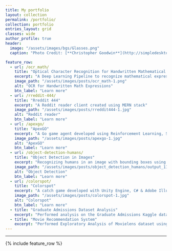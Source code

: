 ```yaml
---
title: My portfolio
layout: collection
permalink: /portfolio/
collection: portfolio
entries_layout: grid
classes: wide
author_profile: true
header:
  image: "/assets/images/bgs/Glasses.png"
  caption: "Photo Credit: [**Christopher Goodwin**](http://simpledesktops.com/browse/desktops/2012/sep/27/wayfarer-2/)"

feature_row:
  - url: /ocr_math/
    title: "Optical Character Recognition for Handwritten Mathematical Expressions"
    excerpt: "A Deep Learning Pipeline to recognize mathematical expressions from images"
    image_path: "/assets/images/posts/ocr_math-1.png"
    alt: "OCR for Handwritten Math Expressions"
    btn_label: "Learn more"
  - url: /rreddit-444/
    title: "Rreddit 444"
    excerpt: "A Reddit reader client created using MERN stack"
    image_path: "/assets/images/posts/rreddit444-1.jpg"
    alt: "Reddit reader"
    btn_label: "Learn more"
  - url: /apexgo/
    title: "ApexGO"
    excerpt: "A Go game agent developed using Reinforcement Learning, Supervised Learning and Monte Carlo Tree Search"
    image_path: "/assets/images/posts/apexgo-1.jpg"
    alt: "ApexGO"
    btn_label: "Learn more"
  - url: /object-detection-humans/
    title: "Object Detection in Images"
    excerpt: "Recognizing humans in an image with bounding boxes using pretrained YOLOv3 architecture"
    image_path: "/assets/images/posts/object_detection_humans/output_11_11.png"
    alt: "Object Detection"
    btn_label: "Learn more"
  - url: /colorspot/
    title: "Colorspot"
    excerpt: "A catch game developed with Unity Engine, C# & Adobe Illustrator"
    image_path: "/assets/images/posts/colorspot-1.jpg"
    alt: "Colorspot"
    btn_label: "Learn more"
  - title: "Graduate Admissions Dataset Analysis"
    excerpt: "Performed analysis on the Graduate Admissions Kaggle dataset using Regression and Classification models"
  - title: "Movie Recommendation System"
    excerpt: "Performed Exploratory Analysis of Movielens dataset using Apache Spark and created a Movie Recommendation system"
---
```


<!--Sorry. This page is under Construction...-->
<!--add image_path to each feature row cell to display preview image-->
<!-- add this preview image same as the header from each post-->
---

{% include feature_row %}
